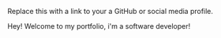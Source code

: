 Replace this with a link to your a GitHub or social media profile.

Hey! Welcome to my portfolio, i'm a software developer!

